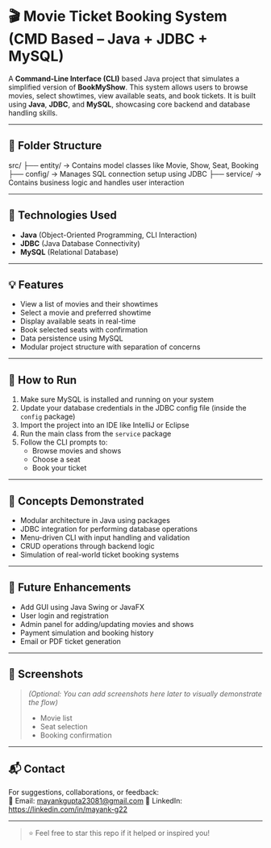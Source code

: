 # 🎬 Movie Ticket Booking System (CMD Based – Java + JDBC + MySQL)

A **Command-Line Interface (CLI)** based Java project that simulates a simplified version of **BookMyShow**. This system allows users to browse movies, select showtimes, view available seats, and book tickets. It is built using **Java**, **JDBC**, and **MySQL**, showcasing core backend and database handling skills.

---

## 📁 Folder Structure

src/
├── entity/ → Contains model classes like Movie, Show, Seat, Booking
├── config/ → Manages SQL connection setup using JDBC
├── service/ → Contains business logic and handles user interaction


---

## 🔧 Technologies Used

- **Java** (Object-Oriented Programming, CLI Interaction)
- **JDBC** (Java Database Connectivity)
- **MySQL** (Relational Database)

---

## 💡 Features

- View a list of movies and their showtimes  
- Select a movie and preferred showtime  
- Display available seats in real-time  
- Book selected seats with confirmation  
- Data persistence using MySQL  
- Modular project structure with separation of concerns

---

## 🚀 How to Run

1. Make sure MySQL is installed and running on your system  
2. Update your database credentials in the JDBC config file (inside the `config` package)  
3. Import the project into an IDE like IntelliJ or Eclipse  
4. Run the main class from the `service` package  
5. Follow the CLI prompts to:
   - Browse movies and shows  
   - Choose a seat  
   - Book your ticket

---

## 🧠 Concepts Demonstrated

- Modular architecture in Java using packages  
- JDBC integration for performing database operations  
- Menu-driven CLI with input handling and validation  
- CRUD operations through backend logic  
- Simulation of real-world ticket booking systems

---

## 📌 Future Enhancements

- Add GUI using Java Swing or JavaFX  
- User login and registration  
- Admin panel for adding/updating movies and shows  
- Payment simulation and booking history  
- Email or PDF ticket generation

---

## 📸 Screenshots

> *(Optional: You can add screenshots here later to visually demonstrate the flow)*  
> - Movie list  
> - Seat selection  
> - Booking confirmation  

---

## 📬 Contact

For suggestions, collaborations, or feedback:  
📧 Email: mayankgupta23081@gmail.com
🔗 LinkedIn: https://linkedin.com/in/mayank-g22

---

> ⭐ Feel free to star this repo if it helped or inspired you!
